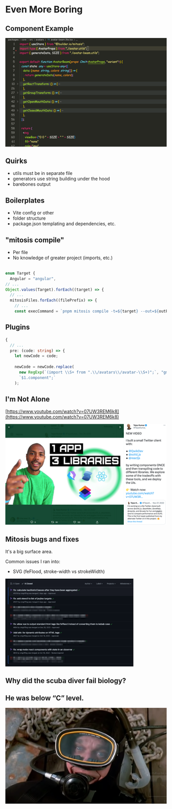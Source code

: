 # Even More Boring

## Component Example

![](./assets/code-mitosis-beam.png)

## Quirks

- utils must be in separate file
- generators use string building under the hood
- barebones output

## Boilerplates

- Vite config or other
- folder structure
- package.json templating and dependencies, etc.

## "mitosis compile"

- Per file
- No knowledge of greater project (imports, etc.)

```typescript

enum Target {
  Angular = "angular",
// ...
Object.values(Target).forEach((target) => {
  // ...
  mitosisFiles.forEach((filePrefix) => {
    // ...
    const execCommand = `pnpm mitosis compile -t=${target} --out=${outPath} ${inputFile} --force`;
```

## Plugins

```typescript
{
  // ...
  pre: (code: string) => {
    let newCode = code;

    newCode = newCode.replace(
      new RegExp(`(import \\S+ from ".\\/avatars\\/avatar-\\S+)";`, "gm"),
      `$1.component";`
    );
```

## I'm Not Alone

[https://www.youtube.com/watch?v=07UW3REM6k8](https://www.youtube.com/watch?v=07UW3REM6k8)

![](./assets/youtuber.png)

## Mitosis bugs and fixes

It's a big surface area.

Common issues I ran into:

- SVG (feFlood, stroke-width vs strokeWidth)

<img src="./assets/maintainer-kappa.png" style="max-width: 400px; height: auto;" />

## Why did the scuba diver fail biology?

## He was below “C” level.

![](./assets/scuba.png)
